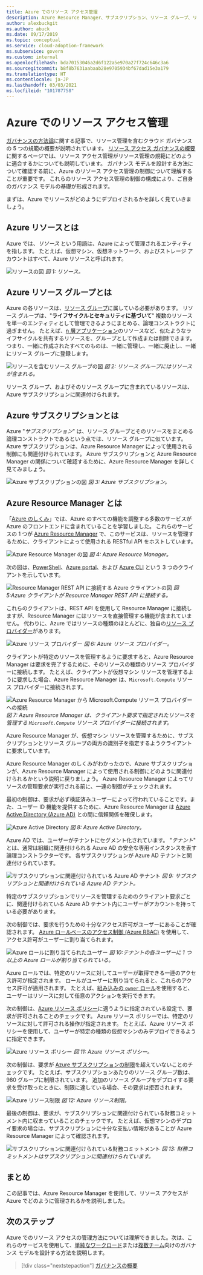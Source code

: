 ```yaml
---
title: Azure でのリソース アクセス管理
description: Azure Resource Manager、サブスクリプション、リソース グループ、リソースなど、Azure のリソース アクセス管理の概念について説明します。
author: alexbuckgit
ms.author: abuck
ms.date: 09/17/2019
ms.topic: conceptual
ms.service: cloud-adoption-framework
ms.subservice: govern
ms.custom: internal
ms.openlocfilehash: bda70153046a2d6f122a5e970a27f724c646c3a6
ms.sourcegitcommit: b8f8b7631aabaab28e9705934bf67dad15e3a179
ms.translationtype: HT
ms.contentlocale: ja-JP
ms.lasthandoff: 03/03/2021
ms.locfileid: "101787758"
---
```

# <a name="resource-access-management-in-azure"></a>Azure でのリソース アクセス管理

[ガバナンスの方法論](../index.md)に関する記事で、リソース管理を含むクラウド ガバナンスの 5 つの規範の概要が説明されています。 [リソース アクセス ガバナンスの概要](./index.md)に関するページでは、リソース アクセス管理がリソース管理の規範にどのように適合するかについても説明しています。 ガバナンス モデルを設計する方法について確認する前に、Azure のリソース アクセス管理の制御について理解することが重要です。 これらのリソース アクセス管理の制御の構成により、ご自身のガバナンス モデルの基礎が形成されます。

まずは、Azure でリソースがどのようにデプロイされるかを詳しく見ていきましょう。

## <a name="what-is-an-azure-resource"></a>Azure リソースとは

Azure では、*リソース* という用語は、Azure によって管理されるエンティティを指します。 たとえば、仮想マシン、仮想ネットワーク、およびストレージ アカウントはすべて、Azure リソースと呼ばれます。

![リソースの図](../../_images/govern/design/governance-1-9.png)
*図 1: リソース。*

## <a name="what-is-an-azure-resource-group"></a>Azure リソース グループとは

Azure の各リソースは、[リソース グループ](/azure/azure-resource-manager/management/overview#resource-groups)に属している必要があります。 リソース グループは、"**ライフサイクルとセキュリティに基づいて**" 複数のリソースを単一のエンティティとして管理できるようにまとめる、論理コンストラクトに過ぎません。 たとえば、[n 層アプリケーション](/azure/architecture/guide/architecture-styles/n-tier)のリソースなど、似たようなライフサイクルを共有するリソースを、グループとして作成または削除できます。 つまり、一緒に作成されたすべてのものは、一緒に管理し、一緒に廃止し、一緒にリソース グループに登録します。

![リソースを含むリソース グループの図](../../_images/govern/design/governance-1-10.png)
*図 2: リソース グループにはリソースが含まれる。*

リソース グループ、およびそのリソース グループに含まれているリソースは、Azure サブスクリプションに関連付けられます。

## <a name="what-is-an-azure-subscription"></a>Azure サブスクリプションとは

Azure "*サブスクリプション*" は、リソース グループとそのリソースをまとめる論理コンストラクトであるという点では、リソース グループに似ています。 Azure サブスクリプションは、Azure Resource Manager によって使用される制御にも関連付けられています。 Azure サブスクリプションと Azure Resource Manager の関係について確認するために、Azure Resource Manager を詳しく見てみましょう。

![Azure サブスクリプションの図](../../_images/govern/design/governance-1-11.png)
*図 3: Azure サブスクリプション。*

## <a name="what-is-azure-resource-manager"></a>Azure Resource Manager とは

「[Azure のしくみ](../../get-started/what-is-azure.md)」では、Azure のすべての機能を調整する多数のサービスが Azure のフロントエンドに含まれていることを学習しました。 これらのサービスの 1 つが [Azure Resource Manager](/azure/azure-resource-manager/) で、このサービスは、リソースを管理するために、クライアントによって使用される RESTful API をホストしています。

![Azure Resource Manager の図](../../_images/govern/design/governance-1-12.png)
*図 4: Azure Resource Manager。*

次の図は、[PowerShell](/powershell/azure/)、[Azure portal](https://portal.azure.com)、および [Azure CLI](/cli/azure/) という 3 つのクライアントを示しています。

![Resource Manager REST API に接続する Azure クライアントの図](../../_images/govern/design/governance-1-13.png)
*図 5:Azure クライアントが Resource Manager REST API に接続する。*

これらのクライアントは、REST API を使用して Resource Manager に接続しますが、Resource Manager にはリソースを直接管理する機能が含まれていません。 代わりに、Azure ではリソースの種類のほとんどに、独自の[リソース プロバイダー](/azure/azure-resource-manager/management/overview#terminology)があります。

![Azure リソース プロバイダー](../../_images/govern/design/governance-1-14.png)
*図 6: Azure リソース プロバイダー。*

クライアントが特定のリソースを管理するように要求すると、Azure Resource Manager は要求を完了するために、そのリソースの種類のリソース プロバイダーに接続します。 たとえば、クライアントが仮想マシン リソースを管理するように要求した場合、Azure Resource Manager は、`Microsoft.Compute` リソース プロバイダーに接続されます。

![Azure Resource Manager から Microsoft.Compute リソース プロバイダーへの接続](../../_images/govern/design/governance-1-15.png)
*図 7: Azure Resource Manager は、クライアント要求で指定されたリソースを管理する `Microsoft.Compute` リソース プロバイダーに接続されます。*

Azure Resource Manager が、仮想マシン リソースを管理するために、サブスクリプションとリソース グループの両方の識別子を指定するようクライアントに要求しています。

Azure Resource Manager のしくみがわかったので、Azure サブスクリプションが、Azure Resource Manager によって使用される制御にどのように関連付けられるかという説明に戻りましょう。 Azure Resource Manager によってリソースの管理要求が実行される前に、一連の制御がチェックされます。

最初の制御は、要求が必ず検証済みユーザーによって行われていることです。また、ユーザー ID 機能を提供するために、Azure Resource Manager は [Azure Active Directory (Azure AD)](/azure/active-directory/) との間に信頼関係を確保します。

![Azure Active Directory](../../_images/govern/design/governance-1-16.png)
*図 8: Azure Active Directory。*

Azure AD では、ユーザーがテナントにセグメント化されています。 "*テナント*" とは、通常は組織に関連付けられる Azure AD の安全な専用インスタンスを表す論理コンストラクターです。 各サブスクリプションが Azure AD テナントと関連付けられています。

![サブスクリプションに関連付けられている Azure AD テナント](../../_images/govern/design/governance-1-17.png)
*図 9: サブスクリプションと関連付けられている Azure AD テナント。*

特定のサブスクリプションでリソースを管理するためのクライアント要求ごとに、関連付けられている Azure AD テナント内にユーザーがアカウントを持っている必要があります。

次の制御では、要求を行うための十分なアクセス許可がユーザーにあることが確認されます。 [Azure ロールベースのアクセス制御 (Azure RBAC)](/azure/role-based-access-control/) を使用して、アクセス許可がユーザーに割り当てられます。

![Azure ロールに割り当てられたユーザー](../../_images/govern/design/governance-1-18.png)
*図 10:テナントの各ユーザーに 1 つ以上の Azure ロールが割り当てられている。*

Azure ロールでは、特定のリソースに対してユーザーが取得できる一連のアクセス許可が指定されます。 ロールがユーザーに割り当てられると、これらのアクセス許可が適用されます。 たとえば、[組み込みの `owner` ロール](/azure/role-based-access-control/built-in-roles#owner)を使用すると、ユーザーはリソースに対して任意のアクションを実行できます。

次の制御は、[Azure リソース ポリシー](/azure/governance/policy/)に適うように指定されている設定で、要求が許可されることのチェックです。 Azure リソース ポリシーでは、特定のリソースに対して許可される操作が指定されます。 たとえば、Azure リソース ポリシーを使用して、ユーザーが特定の種類の仮想マシンのみデプロイできるように指定できます。

![Azure リソース ポリシー](../../_images/govern/design/governance-1-19.png)
*図 11: Azure リソース ポリシー。*

次の制御は、要求が [Azure サブスクリプションの制限](/azure/azure-resource-manager/management/azure-subscription-service-limits)を超えていないことのチェックです。 たとえば、サブスクリプションあたりのリソース グループ数は、980 グループに制限されています。 追加のリソース グループをデプロイする要求を受け取ったときに、制限に達している場合、その要求は拒否されます。

![Azure リソース制限](../../_images/govern/design/governance-1-20.png)
*図 12: Azure リソース制限。*

最後の制御は、要求が、サブスクリプションに関連付けられている財務コミットメント内に収まっていることのチェックです。 たとえば、仮想マシンのデプロイ要求の場合は、サブスクリプションに十分な支払い情報があることが Azure Resource Manager によって確認されます。

![サブスクリプションに関連付けられている財務コミットメント](../../_images/govern/design/governance-1-21.png)
*図 13: 財務コミットメントはサブスクリプションに関連付けられています。*

## <a name="summary"></a>まとめ

この記事では、Azure Resource Manager を使用して、リソース アクセスが Azure でどのように管理されるかを説明しました。

## <a name="next-steps"></a>次のステップ

Azure でのリソース アクセスの管理方法については理解できました。次は、これらのサービスを使用して、[単純なワークロード](./governance-simple-workload.md)または[複数チーム](./governance-multiple-teams.md)向けのガバナンス モデルを設計する方法を説明します。

> [!div class="nextstepaction"]
> [ガバナンスの概要](../index.md)
